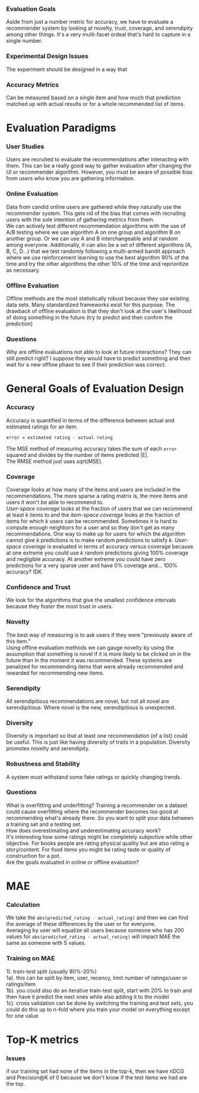 ### Evaluation Goals
Aside from just a number metric for accuracy, we have to evaluate a recommender system by looking at novelty, trust, coverage, and serendipity among other things. It's a very multi-facet ordeal that's hard to capture in a single number.  

### Experimental Design Issues
The experiment should be designed in a way that 

### Accuracy Metrics
Can be measured based on a single item and how much that prediction matched up with actual results or for a whole recommended list of items. 

# Evaluation Paradigms

### User Studies
Users are recruited to evaluate the recommendations after interacting with them. This can be a really good way to gather evaluation after changing the UI or recommender algorithm. However, you must be aware of possible bias from users who know you are gathering information. 

### Online Evaluation
Data from candid online users are gathered while they naturally use the recommender system. This gets rid of the bias that comes with recruiting users with the sole intention of gathering metrics from them.  
We can actively test different recommendation algorithms with the use of A/B testing where we use algorithm A on one group and algorithm B on another group. Or we can use A and B interchangeable and at random among everyone. Additionally, it can also be a set of different algorithms (A, B, C, D...) that we test randomly following a multi-armed bandit approach where we use reinforcement learning to use the best algorithm 90% of the time and try the other algorithms the other 10% of the time and reprioritize as necessary.  

### Offline Evaluation
Offline methods are the most statistically robust because they use existing data sets. Many standardized frameworks exist for this purpose. The drawback of offline evaluation is that they don't look at the user's likelihood of doing something in the future (try to predict and then confirm the prediction)

### Questions
Why are offline evaluations not able to look at future interactions? They can still predict right? I suppose they would have to predict something and then wait for a new offline phase to see if their prediction was correct. 

# General Goals of Evaluation Design

### Accuracy
Accuracy is quantified in terms of the difference between actual and estimated ratings for an item.  
```
error = estimated rating - actual rating
```
The MSE method of measuring accuracy takes the sum of each ```error``` squared and divides by the number of items predicted |E|.  
The RMSE method just uses sqrt(MSE).  

### Coverage
Coverage looks at how many of the items and users are included in the recommendations. The more sparse a rating matrix is, the more items and users it won't be able to recommend to.  
*User-space coverage* looks at the fraction of users that we can recommend at least *k* items to and the *item-space coverage* looks at the fraction of items for which *k* users can be recommended. Sometimes it is hard to compute enough neighbors for a user and so they don't get as many recommendations. One way to make up for users for which the algorithm cannot give *k* predictions is to make random predictions to satisfy *k*. *User-space coverage* is evaluated in terms of accuracy versus coverage because at one extreme you could use *k* random predictions giving 100% coverage and negligible accuracy. At another extreme you could have zero predictions for a very sparse user and have 0% coverage and... 100% accuracy? IDK.  

### Confidence and Trust
We look for the algorithms that give the smallest confidence intervals because they foster the most trust in users. 

### Novelty
The best way of measuring is to ask users if they were "previously aware of this item."  
Using offline evaluation methods we can gauge novelty by using the assumption that something is novel if it is more likely to be clicked on in the future than in the moment it was recommended. These systems are penalized for recommending items that were already recommended and rewarded for recommending new items. 

### Serendipity
All serendipitious recommendations are novel, but not all novel are serendipitious. Where novel is the new, serendipitious is unexpected. 

### Diversity
Diversity is important so that at least one recommendation (of a list) could be useful. This is just like having diversity of traits in a population. Diversity promotes novelty and serendipity.  

### Robustness and Stability
A system must withstand some fake ratings or quickly changing trends.  

### Questions
What is overfitting and underfitting? Training a recommender on a dataset could cause overfitting where the recommender becomes too good at recommending what's already there. So you want to split your data between a training set and a testing set.   
How does overestimating and underestimating accuracy work?  
It's interesting how some ratings might be completely subjective while other objective. For books people are rating physical quality but are also rating a story/content. For food items you might be rating taste or quality of construction for a pot.  
Are the goals evaluated in online or offline evaluation?

# MAE

### Calculation
We take the ```abs(predicted_rating - actual_rating)``` and then we can find the average of these differences by the user or for everyone.  
Averaging by user will equalize all users because someone who has 200 values for ```abs(predicted_rating - actual_rating)``` will impact MAE the same as someone with 5 values. 

### Training on MAE
1). train-test split (usually 80%-20%)  
1a). this can be split by item, user, recency, limit number of ratings/user or ratings/item  
1b). you could also do an iterative train-test split, start with 20% to train and then have it predict the next ones while also adding it to the model  
1c). cross validation can be done by switching the training and test sets, you could do this up to n-fold where you train your model on everything except for one value

# Top-K metrics

### Issues
if our training set had none of the items in the top-k, then we have nDCG and Precision@K of 0 because we don't know if the test items we had are the top. 